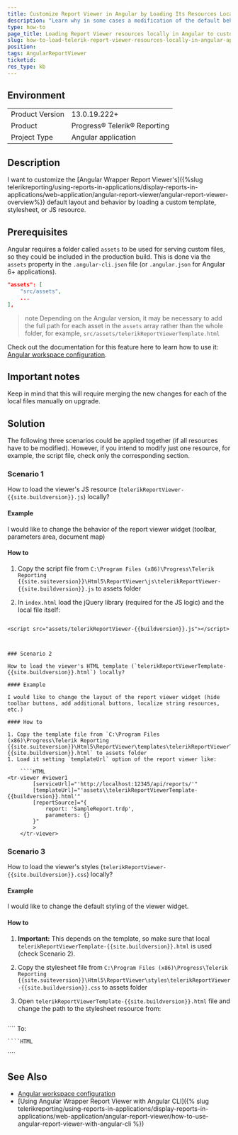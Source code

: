 ```yaml
---
title: Customize Report Viewer in Angular by Loading Its Resources Locally
description: "Learn why in some cases a modification of the default behavior, layout, or styles of the HTML5 Report Viewer in an Angular application is needed. This article elaborates further on how to load the required default resources locally."
type: how-to
page_title: Loading Report Viewer resources locally in Angular to customize it
slug: how-to-load-telerik-report-viewer-resources-locally-in-angular-application-and-use-them-to-customize-the-viewer
position: 
tags: AngularReportViewer
ticketid: 
res_type: kb
---
```


## Environment
<table>
	<tbody>
		<tr>
			<td>Product Version</td>
			<td>13.0.19.222+</td>
		</tr>
		<tr>
			<td>Product</td>
			<td>Progress® Telerik® Reporting</td>
		</tr>
		<tr>
			<td>Project Type</td>
			<td>Angular application</td>
		</tr>
	</tbody>
</table>

## Description

I want to customize the [Angular Wrapper Report Viewer's]({%slug telerikreporting/using-reports-in-applications/display-reports-in-applications/web-application/angular-report-viewer/angular-report-viewer-overview%}) default layout and behavior by loading a custom template, stylesheet, or JS resource.

## Prerequisites

Angular requires a folder called `assets` to be used for serving custom files, so they could be included in the production build. This is done via the `assets` property in the `.angular-cli.json` file (or `.angular.json` for Angular 6+ applications).

````JSON
"assets": [
	"src/assets",
	...
],
````

>note Depending on the Angular version, it may be necessary to add the full path for each asset in the `assets` array rather than the whole folder, for example,  `src/assets/telerikReportViewerTemplate.html`

Check out the documentation for this feature here to learn how to use it: [Angular workspace configuration](https://angular.io/guide/workspace-config).

## Important notes

Keep in mind that this will require merging the new changes for each of the local files manually on upgrade.

## Solution

The following three scenarios could be applied together (if all resources have to be modified). However, if you intend to modify just one resource, for example, the script file, check only the corresponding section.

### Scenario 1

How to load the viewer's JS resource (`telerikReportViewer-{{site.buildversion}}.js`) locally?

#### Example

I would like to change the behavior of the report viewer widget (toolbar, parameters area, document map)

#### How to

1. Copy the script file from `C:\Program Files (x86)\Progress\Telerik Reporting {{site.suiteversion}}\Html5\ReportViewer\js\telerikReportViewer-{{site.buildversion}}.js` to assets folder
1. In `index.html` load the jQuery library (required for the JS logic) and the local file itself:

	````HTML
<script src="https://ajax.googleapis.com/ajax/libs/jquery/3.3.1/jquery.min.js"></script>
	<script src="assets/telerikReportViewer-{{buildversion}}.js"></script>
````


### Scenario 2

How to load the viewer's HTML template (`telerikReportViewerTemplate-{{site.buildversion}}.html`) locally?

#### Example

I would like to change the layout of the report viewer widget (hide toolbar buttons, add additional buttons, localize string resources, etc.)

#### How to

1. Copy the template file from `C:\Program Files (x86)\Progress\Telerik Reporting {{site.suiteversion}}\Html5\ReportViewer\templates\telerikReportViewerTemplate-{{site.buildversion}}.html` to assets folder
1. Load it setting `templateUrl` option of the report viewer like:

	````HTML
<tr-viewer #viewer1 
		[serviceUrl]="'http://localhost:12345/api/reports/'"
		[templateUrl]="'assets\\telerikReportViewerTemplate-{{buildversion}}.html'"
		[reportSource]="{
			report: 'SampleReport.trdp',
			parameters: {}
		}"
		>
	</tr-viewer>
````


### Scenario 3

How to load the viewer's styles (`telerikReportViewer-{{site.buildversion}}.css`) locally?

#### Example

I would like to change the default styling of the viewer widget.

#### How to

1. **Important:** This depends on the template, so make sure that local `telerikReportViewerTemplate-{{site.buildversion}}.html` is used (check Scenario 2). 
1. Copy the stylesheet file from `C:\Program Files (x86)\Progress\Telerik Reporting {{site.suiteversion}}\Html5\ReportViewer\styles\telerikReportViewer-{{site.buildversion}}.css` to assets folder
1. Open `telerikReportViewerTemplate-{{site.buildversion}}.html` file and change the path to the stylesheet resource from:

	````HTML
<link href="{service}resources/styles/telerikReportViewer-{{buildversion}}.css" rel="stylesheet" />
````
	To:

	````HTML
<link href="assets/telerikReportViewer-{{buildversion}}.css" rel="stylesheet" />
````


## See Also

* [Angular workspace configuration](https://angular.io/guide/workspace-config)
* [Using Angular Wrapper Report Viewer with Angular CLI]({% slug telerikreporting/using-reports-in-applications/display-reports-in-applications/web-application/angular-report-viewer/how-to-use-angular-report-viewer-with-angular-cli %})
